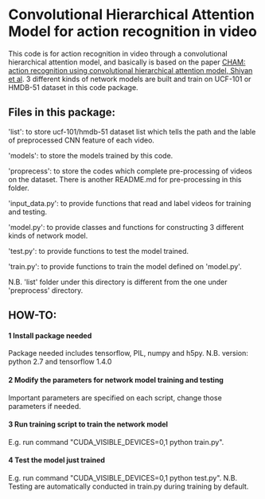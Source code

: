 # Convolutional Hierarchical Attention Model for action recognition in video

This code is for action recognition in video through a convolutional hierarchical attention model, and basically is based on the paper [CHAM: action recognition using convolutional hierarchical attention model, Shiyan et al](https://arxiv.org/abs/1705.03146). 3 different kinds of network models are built and train on UCF-101 or HMDB-51 dataset in this code package. 

## Files in this package:

'list': to store ucf-101/hmdb-51 dataset list which tells the path and the lable of preprocessed CNN feature of each video.

'models': to store the models trained by this code.

'proprecess': to store the codes which complete pre-processing of videos on the dataset. There is another README.md for pre-processing in this folder.

'input_data.py': to provide functions that read and label videos for training and testing.

'model.py': to provide classes and functions for constructing 3 different kinds of network model.

'test.py': to provide functions to test the model trained.

'train.py': to provide functions to train the model defined on 'model.py'.

N.B. 'list' folder under this directory is different from the one under 'preprocess' directory.

## HOW-TO:

#### 1 Install package needed
Package needed includes tensorflow, PIL, numpy and h5py.
N.B. version: python 2.7 and tensorflow 1.4.0

#### 2 Modify the parameters for network model training and testing
Important parameters are specified on each script, change those parameters if needed.

#### 3 Run training script to train the network model
E.g. run command "CUDA_VISIBLE_DEVICES=0,1 python train.py".

#### 4 Test the model just trained
E.g. run command "CUDA_VISIBLE_DEVICES=0,1 python test.py".
N.B. Testing are automatically conducted in train.py during training by default.
